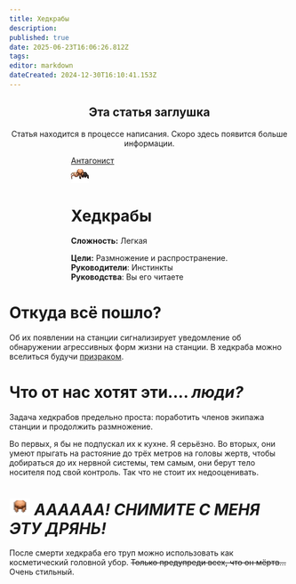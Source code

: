 ```yaml
---
title: Хедкрабы
description: 
published: true
date: 2025-06-23T16:06:26.812Z
tags: 
editor: markdown
dateCreated: 2024-12-30T16:10:41.153Z
---
```



<center>
<div class="warning-banner">
  <h2> Эта статья заглушка </h2>
  <p>Статья находится в процессе написания. Скоро здесь появится больше информации.</p><p>
</div>
</center>

<div style="display: flex; justify-content: center;">
<div class="roles-passport antag">
  <div class="title antag"><a href="/roles/antagonists">Антагонист</a></div>
  <div>
    <div><div><img src="/roles/headcrabs.png"></div></div>
  <div><div>
    <h1>Хедкрабы</h1>
    <p><strong>Сложность:</strong> Легкая</p>
    <strong>Цели:</strong> Размножение и распространение.<br>
    <b>Руководители</b>:  Инстинкты<br>
    <b>Руководства</b>: Вы его читаете
  </div></div>
  </div>
</div>
</div>

# Откуда всё пошло?
Об их появлении на станции сигнализирует уведомление об обнаружении агрессивных форм жизни на станции. В хедкраба можно вселиться будучи <a href="https://wiki.wwdp.ee/ru/roles/ghost">призраком</a>. 

# Что от нас хотят эти.... <i>люди?</i>
Задача хедкрабов предельно проста: поработить членов экипажа станции и продолжить размножение. 

Во первых, я бы не подпускал их к кухне. Я серьёзно. Во вторых, они умеют прыгать на растояние до трёх метров на головы жертв, чтобы добираться до их нервной системы, тем самым, они берут тело носителя под свой контроль. Так что не стоит их недооценивать.

# <img src="/roles/headcrabs/headcrab_helmet.png" width="38" height="30"> <i>АААААА! СНИМИТЕ С МЕНЯ ЭТУ ДРЯНЬ!</i>
После смерти хедкраба его труп можно использовать как косметический головной убор. <del>Только предупреди всех, что он мёртв...</del> Очень стильный. 
<div class="table"></div>